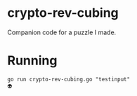 # crypto-rev-cubing
Companion code for a puzzle I made.

# Running
```
go run crypto-rev-cubing.go "testinput"
👽
```

